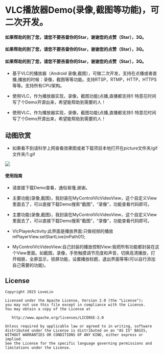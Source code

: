 # VLC播放器Demo(录像,截图等功能)，可二次开发。

####    如果帮助的到了您，请您不要吝啬你的Star，谢谢您的点赞（Star），3Q。

####    如果帮助的到了您，请您不要吝啬你的Star，谢谢您的点赞（Star），3Q。

####    如果帮助的到了您，请您不要吝啬你的Star，谢谢您的点赞（Star），3Q。


* 基于VLC的播放器（Android 录像,截图），可做二次开发，支持在点播或者直播,播放的时候：录像，截图等等功能。支持RTSP，RTMP，HTTP，HTTPS等等。支持所有CPU架构。

* 使用VLC，作为播放器实现，录像，截图功能(点播,直播都支持!) 特意花时间写了个Demo开源出来，希望能帮助到需要的人！

* 使用VLC，作为播放器实现，录像，截图功能(点播,直播都支持!) 特意花时间写了个Demo开源出来，希望能帮助到需要的人！







## 动图欣赏

* 如果看不到请科学上网查看效果图或者下载项目本地打开在picture文件夹/gif文件夹/1.gif




![](picture/gif/1.gif) 





#### 使用指南

 * 请直接下载Demo查看，通俗易懂,谢谢。
 
 * 主要功能(录像,截图)，我封装在MyControlVlcVideoView，这个自定义View里面去了，可以直接下载Demo搜索“截图”，“录像”，功能查看代码即可。
 
 * 主要功能(录像,截图)，我封装在MyControlVlcVideoView，这个自定义View里面去了，可以直接下载Demo搜索“截图”，“录像”，功能查看代码即可。
 
 * VlcPlayerActivity:此界面是播放界面:只做视频的播放   mPlayerView.setStartLive(mPath01);   
 
 * MyControlVlcVideoView:自己封装的播放控制View:我把所有功能都封装在这个View里面。如截图，录像，手势触摸调节亮度和声音，切换高清播放，打开相册，全屏显示，锁屏功能，设置播放标题，退出界面等等(可以自行添加自己需要的功能)。     


## License

```text
Copyright 2023 LoveLin

Licensed under the Apache License, Version 2.0 (the "License");
you may not use this file except in compliance with the License.
You may obtain a copy of the License at

   http://www.apache.org/licenses/LICENSE-2.0

Unless required by applicable law or agreed to in writing, software
distributed under the License is distributed on an "AS IS" BASIS,
WITHOUT WARRANTIES OR CONDITIONS OF ANY KIND, either express or implied.
See the License for the specific language governing permissions and
limitations under the License.
```
